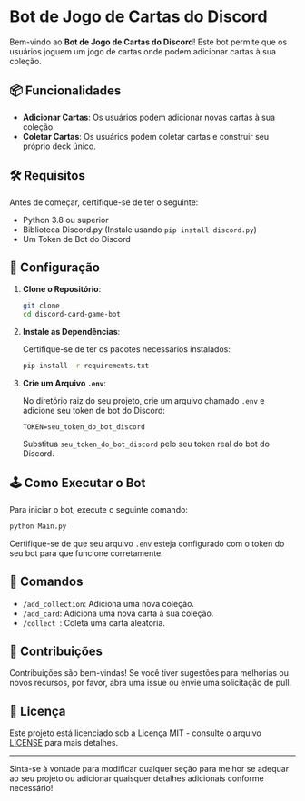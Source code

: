 
# Bot de Jogo de Cartas do Discord

Bem-vindo ao **Bot de Jogo de Cartas do Discord**! Este bot permite que os usuários joguem um jogo de cartas onde podem adicionar cartas à sua coleção.

## 📦 Funcionalidades

- **Adicionar Cartas**: Os usuários podem adicionar novas cartas à sua coleção.
- **Coletar Cartas**: Os usuários podem coletar cartas e construir seu próprio deck único.

## 🛠️ Requisitos

Antes de começar, certifique-se de ter o seguinte:

- Python 3.8 ou superior
- Biblioteca Discord.py (Instale usando `pip install discord.py`)
- Um Token de Bot do Discord

## 🔧 Configuração

1. **Clone o Repositório**:

   ```bash
   git clone 
   cd discord-card-game-bot
   ```

2. **Instale as Dependências**:

   Certifique-se de ter os pacotes necessários instalados:

   ```bash
   pip install -r requirements.txt
   ```

3. **Crie um Arquivo `.env`**:

   No diretório raiz do seu projeto, crie um arquivo chamado `.env` e adicione seu token de bot do Discord:

   ```plaintext
   TOKEN=seu_token_do_bot_discord
   ```

   Substitua `seu_token_do_bot_discord` pelo seu token real do bot do Discord.

## 🕹️ Como Executar o Bot

Para iniciar o bot, execute o seguinte comando:

```bash
python Main.py
```

Certifique-se de que seu arquivo `.env` esteja configurado com o token do seu bot para que funcione corretamente.

## 📜 Comandos

- `/add_collection`: Adiciona uma nova coleção.
- `/add_card`: Adiciona uma nova carta à sua coleção.
- `/collect `: Coleta uma carta aleatoria.

## 🤝 Contribuições

Contribuições são bem-vindas! Se você tiver sugestões para melhorias ou novos recursos, por favor, abra uma issue ou envie uma solicitação de pull.

## 📄 Licença

Este projeto está licenciado sob a Licença MIT - consulte o arquivo [LICENSE](LICENSE) para mais detalhes.

---

Sinta-se à vontade para modificar qualquer seção para melhor se adequar ao seu projeto ou adicionar quaisquer detalhes adicionais conforme necessário!